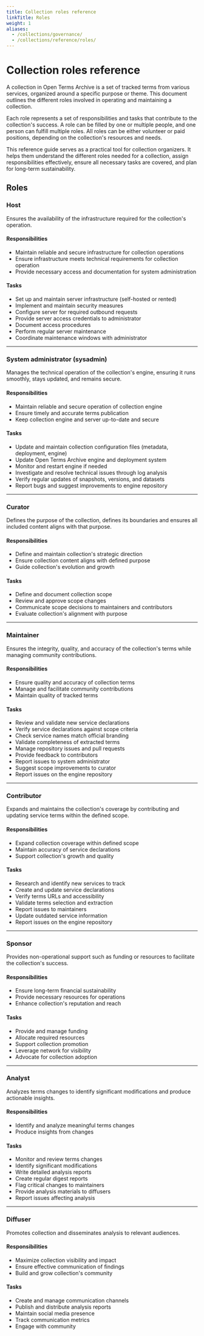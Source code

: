 ```yaml
---
title: Collection roles reference
linkTitle: Roles
weight: 1
aliases: 
  - /collections/governance/
  - /collections/reference/roles/
---
```


# Collection roles reference

A collection in Open Terms Archive is a set of tracked terms from various services, organized around a specific purpose or theme. This document outlines the different roles involved in operating and maintaining a collection.

Each role represents a set of responsibilities and tasks that contribute to the collection's success. A role can be filled by one or multiple people, and one person can fulfill multiple roles. All roles can be either volunteer or paid positions, depending on the collection's resources and needs.

This reference guide serves as a practical tool for collection organizers. It helps them understand the different roles needed for a collection, assign responsibilities effectively, ensure all necessary tasks are covered, and plan for long-term sustainability.

## Roles

### Host

Ensures the availability of the infrastructure required for the collection's operation.

#### Responsibilities

- Maintain reliable and secure infrastructure for collection operations
- Ensure infrastructure meets technical requirements for collection operation
- Provide necessary access and documentation for system administration

#### Tasks

- Set up and maintain server infrastructure (self-hosted or rented)
- Implement and maintain security measures
- Configure server for required outbound requests
- Provide server access credentials to administrator
- Document access procedures
- Perform regular server maintenance
- Coordinate maintenance windows with administrator

---

### System administrator (sysadmin)

Manages the technical operation of the collection's engine, ensuring it runs smoothly, stays updated, and remains secure.

#### Responsibilities

- Maintain reliable and secure operation of collection engine
- Ensure timely and accurate terms publication
- Keep collection engine and server up-to-date and secure

#### Tasks

- Update and maintain collection configuration files (metadata, deployment, engine)
- Update Open Terms Archive engine and deployment system
- Monitor and restart engine if needed
- Investigate and resolve technical issues through log analysis
- Verify regular updates of snapshots, versions, and datasets
- Report bugs and suggest improvements to engine repository

---

### Curator

Defines the purpose of the collection, defines its boundaries and ensures all included content aligns with that purpose.

#### Responsibilities

- Define and maintain collection's strategic direction
- Ensure collection content aligns with defined purpose
- Guide collection's evolution and growth

#### Tasks

- Define and document collection scope
- Review and approve scope changes
- Communicate scope decisions to maintainers and contributors
- Evaluate collection's alignment with purpose

---

### Maintainer

Ensures the integrity, quality, and accuracy of the collection's terms while managing community contributions.

#### Responsibilities

- Ensure quality and accuracy of collection terms
- Manage and facilitate community contributions
- Maintain quality of tracked terms

#### Tasks

- Review and validate new service declarations
- Verify service declarations against scope criteria
- Check service names match official branding
- Validate completeness of extracted terms
- Manage repository issues and pull requests
- Provide feedback to contributors
- Report issues to system administrator
- Suggest scope improvements to curator
- Report issues on the engine repository

---

### Contributor

Expands and maintains the collection's coverage by contributing and updating service terms within the defined scope.

#### Responsibilities

- Expand collection coverage within defined scope
- Maintain accuracy of service declarations
- Support collection's growth and quality

#### Tasks

- Research and identify new services to track
- Create and update service declarations
- Verify terms URLs and accessibility
- Validate terms selection and extraction
- Report issues to maintainers
- Update outdated service information
- Report issues on the engine repository

---

### Sponsor

Provides non-operational support such as funding or resources to facilitate the collection's success.

#### Responsibilities

- Ensure long-term financial sustainability
- Provide necessary resources for operations
- Enhance collection's reputation and reach

#### Tasks

- Provide and manage funding
- Allocate required resources
- Support collection promotion
- Leverage network for visibility
- Advocate for collection adoption

---

### Analyst

Analyzes terms changes to identify significant modifications and produce actionable insights.

#### Responsibilities

- Identify and analyze meaningful terms changes
- Produce insights from changes

#### Tasks

- Monitor and review terms changes
- Identify significant modifications
- Write detailed analysis reports
- Create regular digest reports
- Flag critical changes to maintainers
- Provide analysis materials to diffusers
- Report issues affecting analysis

---

### Diffuser

Promotes collection and disseminates analysis to relevant audiences.

#### Responsibilities

- Maximize collection visibility and impact
- Ensure effective communication of findings
- Build and grow collection's community

#### Tasks

- Create and manage communication channels
- Publish and distribute analysis reports
- Maintain social media presence
- Track communication metrics
- Engage with community
